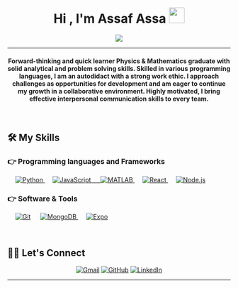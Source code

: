 <h1 align="center">Hi , I'm Assaf Assa <img src="https://media.giphy.com/media/hvRJCLFzcasrR4ia7z/giphy.gif" width="35"></h1>
<p align="center">
<a href="https://github.com/DenverCoder1/readme-typing-svg"><img src="https://readme-typing-svg.herokuapp.com?lines=B.Sc.+Physics+and+Math;&center=true&width=500&height=50"></a>
</p>
<hr/>
<h4 align="center">Forward-thinking and quick learner Physics & Mathematics graduate with solid analytical and problem solving skills. Skilled in various programming languages, I am an autodidact with a strong work ethic. I approach challenges as opportunities for development and am eager to continue my growth in a collaborative environment. Highly motivated, I bring effective interpersonal communication skills to every team. </h4>
<br>

 

 

## 🛠️ My Skills

 

### 👉 Programming languages and Frameworks

 

<p align="left"> 
&emsp; 
<a href="https://www.python.org/" target="_blank"> 
<img alt="Python" src="https://img.shields.io/badge/python-3670A0?style=for-the-badge&logo=python&logoColor=ffdd54">
</a> 
&emsp;
<a href="https://www.javascript.com/" target="_blank"> 
<img alt="JavaScript" src="https://img.shields.io/badge/javascript%20-%23323330.svg?&style=for-the-badge&logo=javascript&logoColor=%23F7DF1E">
&emsp;
<a href="https://www.mathworks.com/products/matlab.html" target="_blank">
<img alt="MATLAB" src="https://img.shields.io/badge/MATLAB-%23E94E1B.svg?style=for-the-badge&logo=MATLAB&logoColor=white">
</a>
&emsp;
<a href="https://reactjs.org/" target="_blank">
<img alt="React" src="https://img.shields.io/badge/React-%2361DAFB.svg?style=for-the-badge&logo=react&logoColor=black">
</a>
&emsp;
<a href="https://nodejs.org/" target="_blank">
<img alt="Node.js" src="https://img.shields.io/badge/Node.js-%23339933.svg?style=for-the-badge&logo=node.js&logoColor=white">
</a>
</p>


### 👉 Software & Tools

<p>

&emsp;
<a href="#"><img alt="Git" src="https://img.shields.io/badge/Git%20-%23F05033.svg?logo=git&logoColor=white"></a>
&emsp;
<a href="https://www.mongodb.com/" target="_blank">
<img alt="MongoDB" src="https://img.shields.io/badge/MongoDB-%23039BE0.svg?style=for-the-badge&logo=mongodb&logoColor=white">
</a>
&emsp;
<a href="https://expo.dev/" target="_blank">
    <img alt="Expo" src="https://img.shields.io/badge/Expo-000000.svg?style=for-the-badge&logo=expo&logoColor=white">
</a>
</p>


<br/>

 

## 🙋‍♂️ Let's Connect
<p align="center">
<a href="mailto:rsd.assafassa1414@gmail.com"><img src="https://img.icons8.com/bubbles/50/000000/gmail.png" alt="Gmail"/></a>
<a href="https://github.com/assafassa"><img src="https://img.icons8.com/bubbles/50/000000/github.png" alt="GitHub"/></a>
<a href="https://www.linkedin.com/in/assafassa/"><img src="https://img.icons8.com/bubbles/50/000000/linkedin.png" alt="LinkedIn"/></a>
</p>

 

<hr/>
